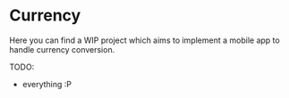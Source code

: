 # Currency

Here you can find a WIP project which aims to implement a mobile app to handle currency conversion.

TODO:

- everything :P
